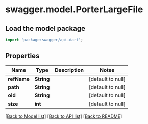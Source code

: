 # swagger.model.PorterLargeFile

## Load the model package
```dart
import 'package:swagger/api.dart';
```

## Properties
Name | Type | Description | Notes
------------ | ------------- | ------------- | -------------
**refName** | **String** |  | [default to null]
**path** | **String** |  | [default to null]
**oid** | **String** |  | [default to null]
**size** | **int** |  | [default to null]

[[Back to Model list]](../README.md#documentation-for-models) [[Back to API list]](../README.md#documentation-for-api-endpoints) [[Back to README]](../README.md)


